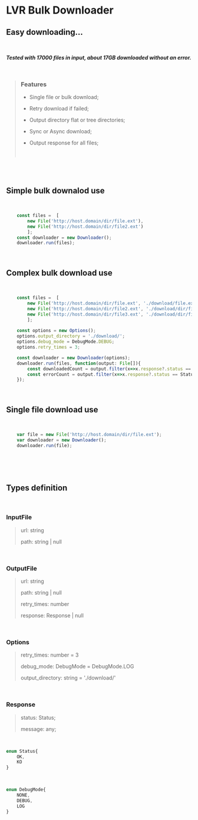# LVR Bulk Downloader

## Easy downloading...

<br>

***Tested with 17000 files in input, about 17GB downloaded without an error.***

<br>

> ### Features
>
> - Single file or bulk download;
>
> - Retry download if failed;
>
> - Output directory flat or tree directories;
>
> - Sync or Async download;
>
> - Output response for all files;
> <br>
<br>

<br>

## Simple bulk downalod use

<br>

```typescript
    const files =  [ 
        new File('http://host.domain/dir/file.ext'), 
        new File('http://host.domain/dir/file2.ext')
        ];
    const downloader = new Downloader();
    downloader.run(files);
```

<br>

## Complex bulk download use

<br>

```typescript
    const files =  [ 
        new File('http://host.domain/dir/file.ext', './download/file.ext'), 
        new File('http://host.domain/dir/file2.ext', './download/dir/file2.ext'), 
        new File('http://host.domain/dir/file3.ext', './download/dir/file3.ext')
        ];
    
    const options = new Options();
    options.output_directory = './download/';
    options.debug_mode = DebugMode.DEBUG;
    options.retry_times = 3;

    const downloader = new Downloader(options);
    downloader.run(files, function(output: File[]){
        const downloadedCount = output.filter(x=>x.response?.status == Status.OK).length;
        const errorCount = output.filter(x=>x.response?.status == Status.KO).length;
    });
```

<br>

## Single file download use

<br>

```typescript
    var file = new File('http://host.domain/dir/file.ext');
    var downloader = new Downloader();
    downloader.run(file);
```

<br>
<br>
<br>

## Types definition

<br>

### InputFile

> url: string
>
> path: string | null
>

<br>

### OutputFile

> url: string
>
> path: string | null
>
> retry_times: number
>
> response: Response | null
>

<br>

### Options

> retry_times: number = 3
>
> debug_mode: DebugMode = DebugMode.LOG
>
> output_directory: string = './download/'
>

<br>


### Response

> status: Status;
>
> message: any;
>

<br>

```typescript
enum Status{
    OK,
    KO
}
```


<br>

```typescript
enum DebugMode{
    NONE,
    DEBUG,
    LOG
}
```
